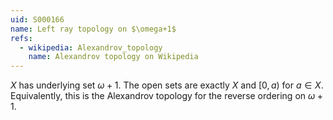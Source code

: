 ```yaml
---
uid: S000166
name: Left ray topology on $\omega+1$
refs:
  - wikipedia: Alexandrov_topology
    name: Alexandrov topology on Wikipedia
---
```


$X$ has underlying set $\omega+1$. The open sets are exactly $X$ and $[0,a)$ for $a \in X$. Equivalently, this is the Alexandrov topology for the reverse ordering on $\omega+1$.

